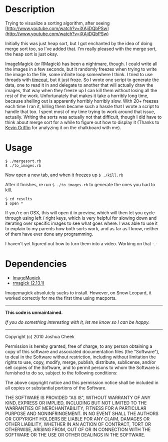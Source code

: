 Description
===========

Trying to visualize a sorting algorithm, after seeing [http://www.youtube.com/watch?v=iXAjiDQbPSw](http://www.youtube.com/watch?v=iXAjiDQbPSw)

Initially this was just heap sort, but I got enchanted by the idea of doing merge sort too, so I've added that. I'm really pleased with the merge sort, the heap sort is just okay.

ImageMagick (or RMagick) has been a nightmare, though. I could write all the images in a few seconds, but it randomly freezes when trying to write the image to the file, some infinite loop somewhere I think. I tried to use threads with [timeout](http://ruby-doc.org/stdlib/libdoc/timeout/rdoc/files/timeout_rb.html), but it just froze. So I wrote one script to generate the data, one to read it in and delegate to another that will actually draw the images, that way when they freeze up I can kill them without losing all the rest of the work. Unfortunately that makes it take a horribly long time, because shelling out is apparently horribly horribly slow. With 20+ freezes each time I ran it, killing them became such a hassle that I wrote a script to handle that too. I spent most of my time trying to work around that issue, actually. Writing the sorts was actually not that difficult, though I did have to think about merge sort for a while to figure out how to display it (Thanks to [Kevin Griffin](http://github.com/kevingriffin) for analyzing it on the chalkboard with me).

Usage
=====

    $ ./mergesort.rb
    $ ./to_images.rb

Now open a new tab, and when it freezes up `$ ./kill.rb`

After it finishes, re run `$ ./to_images.rb` to generate the ones you had to kill.

    $ cd results
    $ open *

If you're on OSX, this will open it in preview, which will then let you cycle through using left / right keys, which is very helpful for slowing down and iterating over specific images to see what goes where. I was able to use it to explain to my parents how both sorts work, and as far as I know, neither of them have ever done any programming.

I haven't yet figured out how to turn them into a video. Working on that -.-

Dependencies
============

* [ImageMagick](http://www.imagemagick.org/script/index.php)
* [rmagick (2.13.1)](http://rubygems.org/gems/rmagick)

Imagemagick absolutely sucks to install. However, on Snow Leopard, it worked correctly for me the first time using macports.



---------------------------------------

**This code is unmaintained.** 

_If you do something interesting with it, let me know so I can be happy._

---------------------------------------

Copyright (c) 2010 Joshua Cheek

 Permission is hereby granted, free of charge, to any person obtaining a copy
 of this software and associated documentation files (the "Software"), to deal
 in the Software without restriction, including without limitation the rights
 to use, copy, modify, merge, publish, distribute, sublicense, and/or sell
 copies of the Software, and to permit persons to whom the Software is
 furnished to do so, subject to the following conditions:

 The above copyright notice and this permission notice shall be included in
 all copies or substantial portions of the Software.

 THE SOFTWARE IS PROVIDED "AS IS", WITHOUT WARRANTY OF ANY KIND, EXPRESS OR
 IMPLIED, INCLUDING BUT NOT LIMITED TO THE WARRANTIES OF MERCHANTABILITY,
 FITNESS FOR A PARTICULAR PURPOSE AND NONINFRINGEMENT. IN NO EVENT SHALL THE
 AUTHORS OR COPYRIGHT HOLDERS BE LIABLE FOR ANY CLAIM, DAMAGES OR OTHER
 LIABILITY, WHETHER IN AN ACTION OF CONTRACT, TORT OR OTHERWISE, ARISING FROM,
 OUT OF OR IN CONNECTION WITH THE SOFTWARE OR THE USE OR OTHER DEALINGS IN
 THE SOFTWARE.
